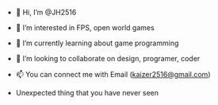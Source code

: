 - 👋 Hi, I’m @JH2516
- 👀 I’m interested in FPS, open world games
- 🌱 I’m currently learning about game programming
- 💞️ I’m looking to collaborate on design, programer, coder
- 📫 You can connect me with Email (kaizer2516@gmail.com)


- Unexpected thing that you have never seen

<!---
JH2516/JH2516 is a ✨ special ✨ repository because its `README.md` (this file) appears on your GitHub profile.
You can click the Preview link to take a look at your changes.
--->
